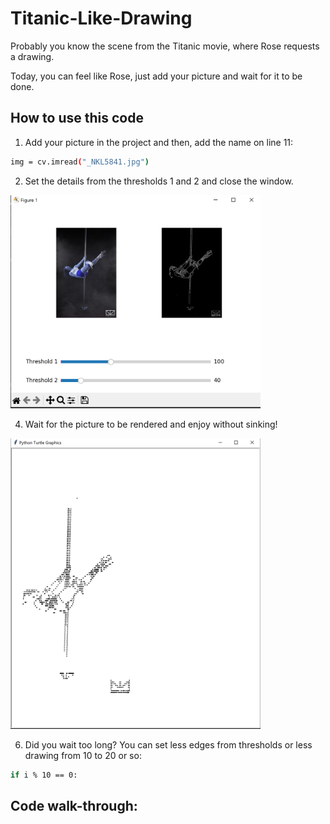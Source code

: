 # Titanic-Like-Drawing

Probably you know the scene from the Titanic movie, where Rose requests a drawing.

Today, you can feel like Rose, just add your picture and wait for it to be done.

## How to use this code

1. Add your picture in the project and then, add the name on line 11:

```sh
img = cv.imread("_NKL5841.jpg")
```

2. Set the details from the thresholds 1 and 2 and close the window.

<img src="https://github.com/Carinaaa/Funny-Drawing/blob/main/readme_resources/thresholds.PNG" width="400">

4. Wait for the picture to be rendered and enjoy without sinking!

<img src="https://github.com/Carinaaa/Funny-Drawing/blob/main/readme_resources/results.PNG" width="400">

6. Did you wait too long? You can set less edges from thresholds or less drawing from 10 to 20 or so:

```sh
if i % 10 == 0:
```

## Code walk-through:

